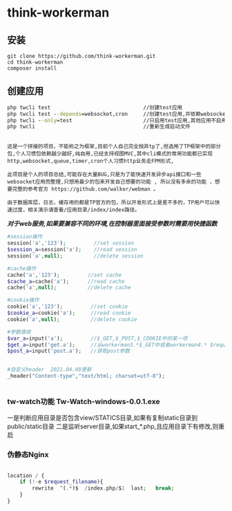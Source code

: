 # think-workerman

## 安装
```shell
git clone https://github.com/think-workerman.git
cd think-workerman
composer install 
```
## 创建应用
```cmd
php twcli test                       		//创建test应用
php twcli test --depends=websocket,cron     //创建test应用,并依赖websocket,cron两项功能 websocket,queue,timer,cron,http
php twcli --only=test               		//只启用test应用,其他应用不启用,其他应用的路由，定时器，websocket等都不会加载
php twcli                            		//重新生成启动文件
```

```text

这是一个拼接的项目，不能称之为框架,目前个人自己完全抛弃tp了,但选用了TP框架中的部分包,个人习惯包依赖越少越好,纯自用,已经支持视图MVC,其中cli模式的常用功能都已实现http,websocket,queue,timer,cron个人习惯http业务走FPM形式,

此项目是个人的项目总结,可能存在大量BUG,只是为了能快速开发异步api接口和一些websocket应用而整理,只想用最少的包来开发自己想要的功能 , 所以没有多余的功能 ，想要完整的参考官方 https://github.com/walkor/webman 。

由于数据库层，日志，缓存用的都是TP官方的包，所以开发形式上是差不多的，TP用户可以快速过度，相关演示请查看/应用目录/index/index路径。

``` 


***对于web服务,如果要兼容不同的环境,在控制器里面接受参数时需要用快捷函数***
```php
#session操作
session('a','123');         //set session
$session_a=session('a');    //read session
session('a',null);          //delete session

#cache操作
cache('a','123');         //set cache
$cache_a=cache('a');      //read cache
cache('a',null);          //delete cache

#cookie操作
cookie('a','123');         //set cookie
$cookie_a=cookie('a');     //read cookie
cookie('a',null);          //delete cookie

#参数接收
$var_a=input('a');         //$_GET,$_POST,$_COOKIE中的某一项
$get_a=input('get.a');     //从workerman3.*$_GET中或者workerman4.* $request->get() 中取值
$post_a=input('post.a');   //获取post参数 


#自定义header  2021.04.08更新
_header("Content-type","text/html; charset=utf-8");
 
```


### tw-watch功能 Tw-Watch-windows-0.0.1.exe
一是判断应用目录是否包含view/STATICS目录,如果有复制static目录到public/static目录
二是监听server目录,如果start_*.php,且应用目录下有修改,则重启

### 伪静态Nginx
```php

location / {
	if (!-e $request_filename){
		rewrite  ^(.*)$  /index.php/$1  last;   break;
	}
}

```
